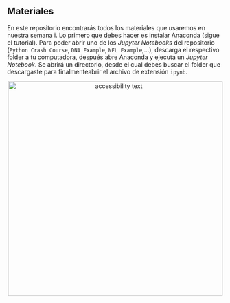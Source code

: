 ## Materiales
En este repositorio encontrarás todos los materiales que usaremos en nuestra semana i. Lo primero que debes hacer es instalar Anaconda (sigue el tutorial). Para poder abrir uno de los *Jupyter Notebooks* del repositorio (`Python Crash Course`, `DNA Example`, `NFL Example`,...), descarga el respectivo folder a tu computadora, después abre Anaconda y ejecuta un *Jupyter Notebook*. Se abrirá un directorio, desde el cual debes buscar el folder que descargaste para finalmenteabrir el archivo de extensión `ipynb`. 

<p align="center">
  <img src="https://github.com/semana-i-2019/materiales/blob/master/files.jpg" width="500" alt="accessibility text">
</p>

